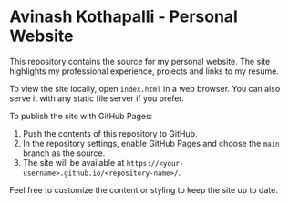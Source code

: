 # Avinash Kothapalli - Personal Website

This repository contains the source for my personal website. The site highlights my professional experience, projects and links to my resume.

To view the site locally, open `index.html` in a web browser. You can also serve it with any static file server if you prefer.

To publish the site with GitHub Pages:

1. Push the contents of this repository to GitHub.
2. In the repository settings, enable GitHub Pages and choose the `main` branch as the source.
3. The site will be available at `https://<your-username>.github.io/<repository-name>/`.

Feel free to customize the content or styling to keep the site up to date.
